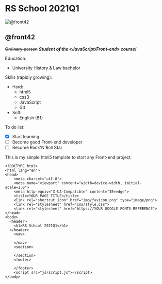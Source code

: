 # **RS School 2021Q1**
![@front42](https://avatars.githubusercontent.com/u/77801554?s=400&u=9f65de42f0a3e11fb9cd38fb4b5dc4b6330acf30&v=4)
 
## @front42
~~Ordinary person~~ ***Student of the «JavaScript/Front-end» course!***

Education:
- University History & Law bachelor

Skills (rapidly growing):
- Hard:
  - html5
  - css3
  - JavaScript
  - Git
- Soft:
  - English (B1)

To do list:
- [x]  Start learning
- [ ]  Become good Front-end developer
- [ ]  Become Rock'N'Roll Star

This is my simple html5 template to start any Front-end project:

```
<!DOCTYPE html>
<html lang="en">
<head>
	<meta charset="utf-8">
	<meta name="viewport" content="width=device-width, initial-scale=1.0">
	<meta http-equiv="X-UA-Compatible" content="IE=edge">
	<title>YOUR PAGE TITLE</title>
	<link rel="shortcut icon" href="img/favicon.png" type="image/png">
	<link rel="stylesheet" href="css/style.css">
	<link rel="stylesheet" href="https://YOUR GOOGLE FONTS REFERENCE">
</head>
<body>
  <header>
    <h1>RS School 2021Q1</h1>
  </header>
	<nav>

	</nav>
	<section>

	</section>
	<footer>

	</footer>
	<script src="js/script.js"></script>
</body>
```